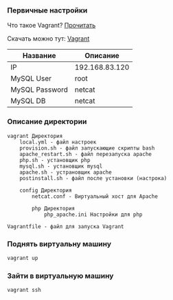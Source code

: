 ### Первичные настройки

Что такое Vagrant? [Прочитать](https://ru.wikipedia.org/wiki/Vagrant)

Скачать можно тут: [Vagrant](https://www.vagrantup.com/)

| Название | Описание |
|----|----|
| IP | 192.168.83.120 |
| MySQL User | root |
| MySQL Password | netcat |
| MySQL DB | netcat |

### Описание директории

```
vagrant Директория
	local.yml - файл настроек
	provision.sh - файл запускающие скрипты bash
	apache_restart.sh - файл перезапуска apache
	php.sh - установщик php
	mysql.sh - установщик mysql
	apache.sh - устрановщик apache
	postinstall.sh - файл после установки (настрока)

	config Директория
		netcat.conf - Виртуальный хост для Apache

		php Директория
			php_apache.ini Настройки для php

Vagrantfile - файл для запуска Vagrant

```


### Поднять виртуальну машину
```bash
vagrant up
```

### Зайти в виртуальную машину
```bash
vagrant ssh 
```
